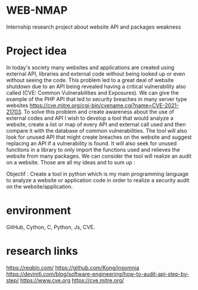 # WEB-NMAP
Internship research project about website API and packages weakness

# Project idea 
In today's society many websites and applications are created using external API, libraries and external code without being looked up or even without seeing the code. This problem led to a great deal of website shutdown due to an API being revealed having a critical vulnerability also called (CVE: Common Vulnerabilities and Exposures). We can give the example of the PHP API that led to security breaches in many server type websites https://cve.mitre.org/cgi-bin/cvename.cgi?name=CVE-2021-21703. To solve this problem and create awareness about the use of external codes and API I wish to develop a tool that would analyze a website, create a list or map of every API and external call used and then compare it with the database of common vulnerabilities. The tool will also look for unused API that might create breaches on the website and suggest replacing an API if a vulnerability is found. It will also seek for unused functions in a library to only import the functions used and relieves the website from many packages.
We can consider the tool will realize an audit on a website.
Those are all my ideas and to sum up :

Objectif : Create a tool in python which is my main programming language to analyze a website or application code in order to realize a security audit on the website/application.

# environment
GitHub, Cython, C, Python, Js, CVE.

# research links
https://reqbin.com/
https://github.com/Kong/insomnia
https://deviniti.com/blog/software-engineering/how-to-audit-api-step-by-step/
https://www.cve.org
https://cve.mitre.org/


 
